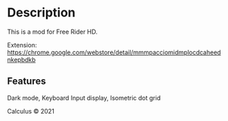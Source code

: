 # Description
This is a mod for Free Rider HD.

Extension: https://chrome.google.com/webstore/detail/mmmpacciomidmplocdcaheednkepbdkb

## Features
Dark mode, Keyboard Input display, Isometric dot grid

Calculus © 2021
